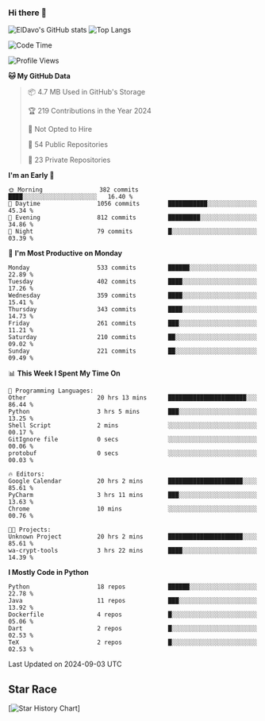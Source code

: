 ### Hi there 👋
![ElDavo's GitHub stats](https://github-readme-stats.vercel.app/api?username=ElDavoo&show_icons=true&theme=chartreuse-dark)
![Top Langs](https://github-readme-stats.vercel.app/api/top-langs/?username=ElDavoo&theme=chartreuse-dark&layout=compact)

<!--START_SECTION:waka-->
![Code Time](http://img.shields.io/badge/Code%20Time-1%2C808%20hrs%2029%20mins-blue)

![Profile Views](http://img.shields.io/badge/Profile%20Views-5-blue)

**🐱 My GitHub Data** 

> 📦 4.7 MB Used in GitHub's Storage 
 > 
> 🏆 219 Contributions in the Year 2024
 > 
> 🚫 Not Opted to Hire
 > 
> 📜 54 Public Repositories 
 > 
> 🔑 23 Private Repositories 
 > 
**I'm an Early 🐤** 

```text
🌞 Morning                382 commits         ████░░░░░░░░░░░░░░░░░░░░░   16.40 % 
🌆 Daytime                1056 commits        ███████████░░░░░░░░░░░░░░   45.34 % 
🌃 Evening                812 commits         █████████░░░░░░░░░░░░░░░░   34.86 % 
🌙 Night                  79 commits          █░░░░░░░░░░░░░░░░░░░░░░░░   03.39 % 
```
📅 **I'm Most Productive on Monday** 

```text
Monday                   533 commits         ██████░░░░░░░░░░░░░░░░░░░   22.89 % 
Tuesday                  402 commits         ████░░░░░░░░░░░░░░░░░░░░░   17.26 % 
Wednesday                359 commits         ████░░░░░░░░░░░░░░░░░░░░░   15.41 % 
Thursday                 343 commits         ████░░░░░░░░░░░░░░░░░░░░░   14.73 % 
Friday                   261 commits         ███░░░░░░░░░░░░░░░░░░░░░░   11.21 % 
Saturday                 210 commits         ██░░░░░░░░░░░░░░░░░░░░░░░   09.02 % 
Sunday                   221 commits         ██░░░░░░░░░░░░░░░░░░░░░░░   09.49 % 
```


📊 **This Week I Spent My Time On** 

```text
💬 Programming Languages: 
Other                    20 hrs 13 mins      ██████████████████████░░░   86.44 % 
Python                   3 hrs 5 mins        ███░░░░░░░░░░░░░░░░░░░░░░   13.25 % 
Shell Script             2 mins              ░░░░░░░░░░░░░░░░░░░░░░░░░   00.17 % 
GitIgnore file           0 secs              ░░░░░░░░░░░░░░░░░░░░░░░░░   00.06 % 
protobuf                 0 secs              ░░░░░░░░░░░░░░░░░░░░░░░░░   00.03 % 

🔥 Editors: 
Google Calendar          20 hrs 2 mins       █████████████████████░░░░   85.61 % 
PyCharm                  3 hrs 11 mins       ███░░░░░░░░░░░░░░░░░░░░░░   13.63 % 
Chrome                   10 mins             ░░░░░░░░░░░░░░░░░░░░░░░░░   00.76 % 

🐱‍💻 Projects: 
Unknown Project          20 hrs 2 mins       █████████████████████░░░░   85.61 % 
wa-crypt-tools           3 hrs 22 mins       ████░░░░░░░░░░░░░░░░░░░░░   14.39 % 
```

**I Mostly Code in Python** 

```text
Python                   18 repos            ██████░░░░░░░░░░░░░░░░░░░   22.78 % 
Java                     11 repos            ███░░░░░░░░░░░░░░░░░░░░░░   13.92 % 
Dockerfile               4 repos             █░░░░░░░░░░░░░░░░░░░░░░░░   05.06 % 
Dart                     2 repos             █░░░░░░░░░░░░░░░░░░░░░░░░   02.53 % 
TeX                      2 repos             █░░░░░░░░░░░░░░░░░░░░░░░░   02.53 % 
```




 Last Updated on 2024-09-03 UTC
<!--END_SECTION:waka-->

## Star Race

[![Star History Chart](https://api.star-history.com/svg?repos=ElDavoo/WhatsApp-Crypt14-Crypt15-Decrypter,ElDavoo/TuringOS,EliteAndroidApps/WhatsApp-Crypt12-Decrypter,KnugiHK/Whatsapp-Chat-Exporter&type=Date)]

